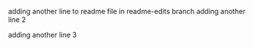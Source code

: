 adding another line to readme file in readme-edits branch
adding another line 2

adding another line 3

